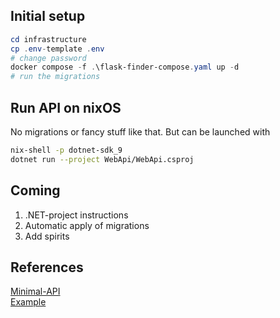 ## Initial setup
```powershell
cd infrastructure
cp .env-template .env
# change password
docker compose -f .\flask-finder-compose.yaml up -d
# run the migrations
```

## Run API on nixOS
No migrations or fancy stuff like that. But can be launched with

```sh
nix-shell -p dotnet-sdk_9
dotnet run --project WebApi/WebApi.csproj
```
## Coming

1. .NET-project instructions
2. Automatic apply of migrations
3. Add spirits

## References

[Minimal-API](https://learn.microsoft.com/en-us/aspnet/core/fundamentals/minimal-apis?view=aspnetcore-9.0)  
[Example](https://learn.microsoft.com/en-us/aspnet/core/tutorials/min-web-api?view=aspnetcore-9.0&tabs=visual-studio)